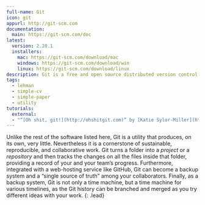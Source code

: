 ```yaml
---
full-name: Git
icon: git
appurl: http://git-scm.com
documentation:
  main: https://git-scm.com/doc
latest:
  version: 2.20.1
  installers:
    mac: https://git-scm.com/download/mac
    windows: https://git-scm.com/download/win
    linux: https://git-scm.com/download/linux
description: Git is a free and open source distributed version control system designed to handle everything from small to very large projects with speed and efficiency.
tags:
  - lehman
  - simple-cv
  - simple-paper
  - utility
tutorials:
  external:
  - "“[Oh shit, git!](http://ohshitgit.com)” by [Katie Sylor-Miller](https://sylormiller.com)"
---
```


Unlike the rest of the software listed here, Git is a utility that produces,
on its own, very little. Nevertheless it is a cornerstone of sustainable,
reproducible, and collaborative work. Git turns a folder into a _project_ or a
_repository_ and then tracks the changes on all the files inside that folder,
providing a record of your and your team’s progress. Furthermore, integrated
with a web-hosting service like GitHub, Git can become a backup system and a
“single source of truth” among your collaborators. Finally, as a backup
system, Git is not only a time machine, but a time machine for various
timelines, as the Git history can be branched and merged as you try different
ideas with your work.
{: .lead}
